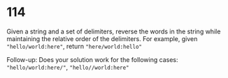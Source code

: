 [_metadata_:difficulty]:-  "Hard"
[_metadata_:asker]:-       "Facebook"
[_metadata_:tags]:-        "string parse"

# 114

Given a string and a set of delimiters, reverse the words in the string while maintaining the relative order of the delimiters. For example, given `"hello/world:here"`, return `"here/world:hello"`

Follow-up: Does your solution work for the following cases: `"hello/world:here/"`, `"hello//world:here"`
